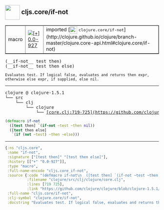 ## <img width="48px" valign="middle" src="http://i.imgur.com/Hi20huC.png"> cljs.core/if-not

 <table border="1">
<tr>
<td>macro</td>
<td><a href="https://github.com/cljsinfo/api-refs/tree/0.0-927"><img valign="middle" alt="[+] 0.0-927" src="https://img.shields.io/badge/+-0.0--927-lightgrey.svg"></a> </td>
<td>
imported [<img height="24px" valign="middle" src="http://i.imgur.com/1GjPKvB.png"> <samp>clojure.core/if-not</samp>](http://clojure.github.io/clojure/branch-master/clojure.core-api.html#clojure.core/if-not)
</td>
</tr>
</table>

 <samp>
(__if-not__ test then)<br>
(__if-not__ test then else)<br>
</samp>

```
Evaluates test. If logical false, evaluates and returns then expr, 
otherwise else expr, if supplied, else nil.
```

---

 <pre>
clojure @ clojure-1.5.1
└── src
    └── clj
        └── clojure
            └── <ins>[core.clj:719-725](https://github.com/clojure/clojure/blob/clojure-1.5.1/src/clj/clojure/core.clj#L719-L725)</ins>
</pre>

```clj
(defmacro if-not
  ([test then] `(if-not ~test ~then nil))
  ([test then else]
   `(if (not ~test) ~then ~else)))
```


---

```clj
{:ns "cljs.core",
 :name "if-not",
 :signature ["[test then]" "[test then else]"],
 :history [["+" "0.0-927"]],
 :type "macro",
 :full-name-encode "cljs.core_if-not",
 :source {:code "(defmacro if-not\n  ([test then] `(if-not ~test ~then nil))\n  ([test then else]\n   `(if (not ~test) ~then ~else)))",
          :filename "clojure/src/clj/clojure/core.clj",
          :lines [719 725],
          :link "https://github.com/clojure/clojure/blob/clojure-1.5.1/src/clj/clojure/core.clj#L719-L725"},
 :full-name "cljs.core/if-not",
 :clj-symbol "clojure.core/if-not",
 :docstring "Evaluates test. If logical false, evaluates and returns then expr, \notherwise else expr, if supplied, else nil."}

```
